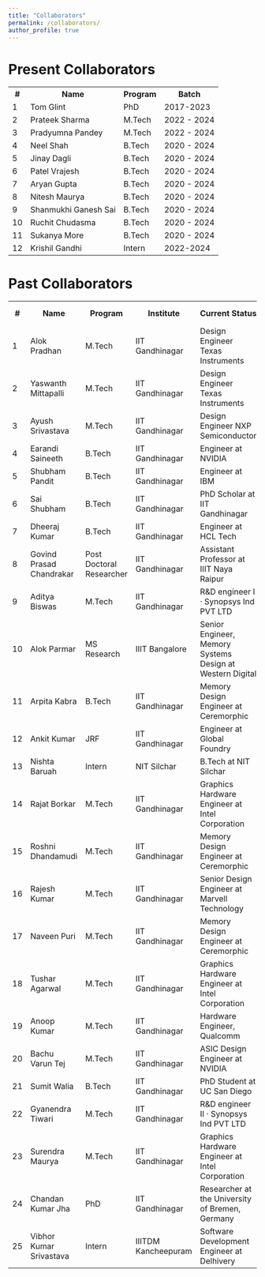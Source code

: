 ```yaml
---
title: "Collaborators"
permalink: /collaborators/
author_profile: true
---
```


Present Collaborators
===

<style>
  /* Custom CSS to add automatic numbering to the first column */
  table {
    counter-reset: row-counter;
  }

  tr:not(:first-child) {
    counter-increment: row-counter;
  }

  td:first-child::before {
    content: counter(row-counter);
  }
</style>

<div class="datatable-begin"></div>


<table>

  <tr>
    <th>#</th>
    <th>Name</th>
    <th>Program</th>
    <th>Batch</th>
  </tr>
  <tr>
    <td></td>
    <td>Tom Glint</td>
    <td>PhD</td>
    <td>2017-2023</td>
  </tr>
  <tr>
    <td></td>
    <td>Prateek Sharma</td>
    <td>M.Tech</td>
    <td>2022 - 2024</td>
  </tr>
  <tr>
    <td></td>
    <td>Pradyumna Pandey</td>
    <td>M.Tech</td>
    <td>2022 - 2024</td>
  </tr>
  <tr>
    <td></td>
    <td>Neel Shah</td>
    <td>B.Tech</td>
    <td>2020 - 2024</td>
  </tr>
  <tr>
    <td></td>
    <td>Jinay Dagli</td>
    <td>B.Tech</td>
    <td>2020 - 2024</td>
  </tr>
  <tr>
    <td></td>
    <td>Patel Vrajesh</td>
    <td>B.Tech</td>
    <td>2020 - 2024</td>
  </tr>
  <tr>
    <td></td>
    <td>Aryan Gupta</td>
    <td>B.Tech</td>
    <td>2020 - 2024</td>
  </tr>
  <tr>
    <td></td>
    <td>Nitesh Maurya</td>
    <td>B.Tech</td>
    <td>2020 - 2024</td>
  </tr>
  <tr>
    <td></td>
    <td>Shanmukhi Ganesh Sai</td>
    <td>B.Tech</td>
    <td>2020 - 2024</td>
  </tr>
  <tr>
    <td></td>
    <td>Ruchit Chudasma</td>
    <td>B.Tech</td>
    <td>2020 - 2024</td>
  </tr> 
  <tr>
    <td></td>
    <td>Sukanya More</td>
    <td>B.Tech</td>
    <td>2020 - 2024</td>
  </tr>
  <tr>
    <td></td>
    <td>Krishil Gandhi</td>
    <td>Intern</td>
    <td>2022-2024</td>
  </tr>
</table>

<div class="datatable-end"></div>



Past Collaborators
===
<style>
<style>
  /* Custom CSS to add automatic numbering to the first column */
  table {
    counter-reset: row-counter;
  }

  tr:not(:first-child) {
    counter-increment: row-counter;
  }

  td:first-child::before {
    content: counter(row-counter);
  }
</style>

<div class="datatable-begin"></div>

<table>
  <tr>
    <th>#</th>
    <th>Name</th>
    <th>Program</th>
    <th>Institute</th>
    <th>Current Status</th>
    <th>Year Of Graduation</th>
  </tr>
  <tr>
    <td></td>
    <td>Alok Pradhan</td>
    <td>M.Tech</td>
    <td>IIT Gandhinagar</td>
    <td>Design Engineer Texas Instruments</td>
    <td>2023</td>
  </tr>
  <tr>
    <td></td>
    <td>Yaswanth Mittapalli</td>
    <td>M.Tech</td>
    <td>IIT Gandhinagar</td>
    <td>Design Engineer Texas Instruments</td>
    <td>2023</td>
  </tr>
  <tr>
  <td></td>
    <td>Ayush Srivastava</td>
    <td>M.Tech</td>
    <td>IIT Gandhinagar</td>
    <td>Design Engineer NXP Semiconductor</td>
    <td>2023</td>
  </tr>
  <tr>
    <td></td>
    <td>Earandi Saineeth</td>
    <td>B.Tech</td>
    <td>IIT Gandhinagar</td>
    <td>Engineer at NVIDIA</td>
    <td>2023</td>
  </tr>
  <tr>
    <td></td>
    <td>Shubham Pandit</td>
    <td>B.Tech</td>
    <td>IIT Gandhinagar</td>
    <td>Engineer at IBM</td>
    <td>2023</td>
  </tr>
  <tr>
    <td></td>
    <td>Sai Shubham</td>
    <td>B.Tech</td>
    <td>IIT Gandhinagar</td>
    <td>PhD Scholar at IIT Gandhinagar</td>
    <td>2023</td>
  </tr>
  <tr>
    <td></td>
    <td>Dheeraj Kumar</td>
    <td>B.Tech</td>
    <td>IIT Gandhinagar</td>
    <td>Engineer at HCL Tech</td>
    <td>2023</td>
  </tr>
  <tr>
    <td></td>
    <td>Govind Prasad Chandrakar</td>
    <td>Post Doctoral Researcher</td>
    <td>IIT Gandhinagar</td>
    <td>Assistant Professor at IIIT Naya Raipur</td>
    <td>2023</td>
  </tr>
  <tr>
    <td></td>
    <td>Aditya Biswas</td>
    <td>M.Tech</td>
    <td>IIT Gandhinagar</td>
    <td>R&D engineer I · Synopsys Ind PVT LTD</td>
    <td>2022</td>
  </tr>
  <tr>
    <td></td>
    <td>Alok Parmar</td>
    <td>MS Research</td>
    <td>IIIT Bangalore</td>
    <td>Senior Engineer, Memory Systems Design at Western Digital</td>
    <td>2022</td>
  </tr>
  <tr>
    <td></td>
    <td>Arpita Kabra</td>
    <td>B.Tech</td>
    <td>IIT Gandhinagar</td>
    <td>Memory Design Engineer at Ceremorphic</td>
    <td>2022</td>
  </tr>
  <tr>
    <td></td>
    <td>Ankit Kumar</td>
    <td>JRF</td>
    <td>IIT Gandhinagar</td>
    <td>Engineer at Global Foundry</td>
    <td>2022</td>
  </tr>
  <tr>
    <td></td>
    <td>Nishta Baruah</td>
    <td>Intern</td>
    <td>NIT Silchar</td>
    <td>B.Tech at NIT Silchar</td>
    <td>2022</td>
  </tr>
  <tr>
    <td></td>
    <td>Rajat Borkar</td>
    <td>M.Tech</td>
    <td>IIT Gandhinagar</td>
    <td>Graphics Hardware Engineer at Intel Corporation</td>
    <td>2021</td>
  </tr>
  <tr>
    <td></td>
    <td>Roshni Dhandamudi</td>
    <td>M.Tech</td>
    <td>IIT Gandhinagar</td>
    <td>Memory Design Engineer at Ceremorphic</td>
    <td>2021</td>
  </tr>
  <tr>
    <td></td>
    <td>Rajesh Kumar</td>
    <td>M.Tech</td>
    <td>IIT Gandhinagar</td>
    <td>Senior Design Engineer at Marvell Technology</td>
    <td>2021</td>
  </tr>
  <tr>
    <td></td>
    <td>Naveen Puri</td>
    <td>M.Tech</td>
    <td>IIT Gandhinagar</td>
    <td>Memory Design Engineer at Ceremorphic</td>
    <td>2021</td>
  </tr>
  <tr>
    <td></td>
    <td>Tushar Agarwal</td>
    <td>M.Tech</td>
    <td>IIT Gandhinagar</td>
    <td>Graphics Hardware Engineer at Intel Corporation</td>
    <td>2021</td>
  </tr>
  <tr>
    <td></td>
    <td>Anoop Kumar</td>
    <td>M.Tech</td>
    <td>IIT Gandhinagar</td>
    <td>Hardware Engineer, Qualcomm</td>
    <td>2021</td>
  </tr>
  <tr>
    <td></td>
    <td>Bachu Varun Tej</td>
    <td>M.Tech</td>
    <td>IIT Gandhinagar</td>
    <td>ASIC Design Engineer at NVIDIA</td>
    <td>2021</td>
  </tr>
  <tr>
    <td></td>
    <td>Sumit Walia</td>
    <td>B.Tech</td>
    <td>IIT Gandhinagar</td>
    <td>PhD Student at UC San Diego</td>
    <td>2021</td>
  </tr>
  <tr>
    <td></td>
    <td>Gyanendra Tiwari</td>
    <td>M.Tech</td>
    <td>IIT Gandhinagar</td>
    <td>R&D engineer II · Synopsys Ind PVT LTD</td>
    <td>2020</td>
  </tr>
  <tr>
    <td></td>
    <td>Surendra Maurya</td>
    <td>M.Tech</td>
    <td>IIT Gandhinagar</td>
    <td>Graphics Hardware Engineer at Intel Corporation</td>
    <td>2020</td>
  </tr>
  <tr>
    <td></td>
    <td>Chandan Kumar Jha</td>
    <td>PhD</td>
    <td>IIT Gandhinagar</td>
    <td>Researcher at the University of Bremen, Germany</td>
    <td>2020</td>
  </tr>
  <tr>
    <td></td>
    <td>Vibhor Kumar Srivastava</td>
    <td>Intern</td>
    <td>IIITDM Kancheepuram</td>
    <td>Software Development Engineer at Delhivery</td>
    <td>2019</td>
  </tr>
</table>



<div class="datatable-end"></div>


<div class="datatable-end"></div>



